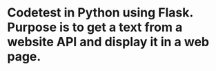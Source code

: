 # Codetest in Python using Flask. Purpose is to get a text from a website API and display it in a web page. 
